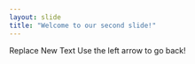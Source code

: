 ```yaml
---
layout: slide
title: "Welcome to our second slide!"
---
```

Replace New Text
Use the left arrow to go back!
